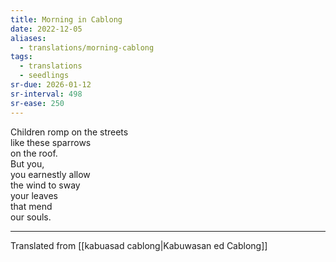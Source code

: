 ```yaml
---
title: Morning in Cablong
date: 2022-12-05
aliases:
  - translations/morning-cablong
tags:
  - translations
  - seedlings
sr-due: 2026-01-12
sr-interval: 498
sr-ease: 250
---
```

Children romp on the streets  
like these sparrows  
on the roof.  
But you,  
you earnestly allow  
the wind to sway  
your leaves  
that mend  
our souls.  

---
Translated from [[kabuasad cablong|Kabuwasan ed Cablong]]